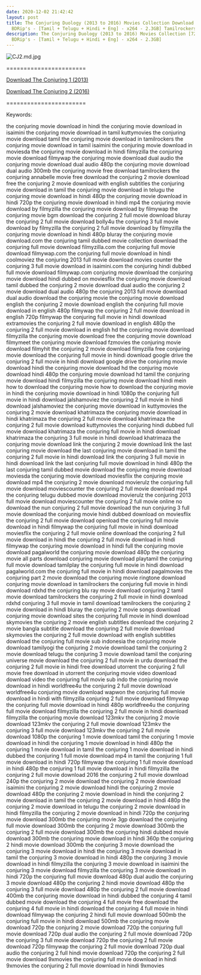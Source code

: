 ```yaml
---
date: 2020-12-02 21:42:42
layout: post
title: The Conjuring Duology (2013 to 2016) Movies Collection Download [720p -
  BDRip's - [Tamil + Telugu + Hindi + Eng] - x264 - 2.3GB] Tamilrockers
description: The Conjuring Duology (2013 to 2016) Movies Collection [720p -
  BDRip's - [Tamil + Telugu + Hindi + Eng] - x264 - 2.3GB]
---
```

<!--StartFragment-->

![CJ2.md.jpg](https://extraimages.net/images/2020/12/01/CJ2.md.jpg)

<!--EndFragment-->

\=======================

[Download The Conjuring 1 (2013)](https://hd.isaiminiweb.online/the-conjuring-2013-movie-download-hd-720p-bdrips-tamil-telugu-hindi-eng/)

[Download The Conjuring 2 (2016)](https://hd.isaiminiweb.online/the-conjuring-2016-movie-download-hd-720p-bdrips-tamil-telugu-hindi-eng/)

[](https://hd.isaiminiweb.online/the-conjuring-2016-movie-download-hd-720p-bdrips-tamil-telugu-hindi-eng/)=======================

Keywords:

the conjuring movie download in hindi
the conjuring movie download in isaimini
the conjuring movie download in tamil kuttymovies
the conjuring movie download tamil
the conjuring movie download in tamilrockers
the conjuring movie download in tamil isaimini
the conjuring movie download in moviesda
the conjuring movie download in hindi filmyzilla
the conjuring movie download filmywap
the conjuring movie download dual audio
the conjuring movie download dual audio 480p
the conjuring movie download dual audio 300mb
the conjuring movie free download tamilrockers
the conjuring annabelle movie free download
the conjuring 2 movie download free
the conjuring 2 movie download with english subtitles
the conjuring movie download in tamil
the conjuring movie download in telugu
the conjuring movie download in hindi 480p
the conjuring movie download in hindi 720p
the conjuring movie download in hindi mp4
the conjuring movie download by filmyzilla
the conjuring movie download by filmywap
the conjuring movie bgm download
the conjuring 2 full movie download bluray
the conjuring 2 full movie download bolly4u
the conjuring 3 full movie download by filmyzilla
the conjuring 2 full movie download by filmyzilla
the conjuring movie download in hindi 480p bluray
the conjuring movie download.com
the conjuring tamil dubbed movie collection download
the conjuring full movie download filmyzilla.com
the conjuring full movie download filmywap.com
the conjuring full movie download in hindi coolmoviez
the conjuring 2013 full movie download movies counter
the conjuring 3 full movie download in isaimini.com
the conjuring hindi dubbed full movie download filmywap.com
conjuring movie download
the conjuring movie download hindi dubbed on moviesflix
the conjuring movie download tamil dubbed
the conjuring 2 movie download dual audio
the conjuring 2 movie download dual audio 480p
the conjuring 2013 full movie download dual audio
download the conjuring movie
the conjuring movie download english
the conjuring 2 movie download english
the conjuring full movie download in english 480p filmywap
the conjuring 2 full movie download in english 720p filmywap
the conjuring full movie in hindi download extramovies
the conjuring 2 full movie download in english 480p
the conjuring 2 full movie download in english hd
the conjuring movie download filmyzilla
the conjuring movie download free
the conjuring movie download filmymeet
the conjuring movie download fzmovies
the conjuring movie download filmyhit
the conjuring 2 movie download filmyzilla
free conjuring movie download
the conjuring full movie in hindi download google drive
the conjuring 2 full movie in hindi download google drive
the conjuring movie download hindi
the conjuring movie download hd
the conjuring movie download hindi 480p
the conjuring movie download hd tamil
the conjuring movie download hindi filmyzilla
the conjuring movie download hindi mein
how to download the conjuring movie
how to download the conjuring movie in hindi
the conjuring movie download in hindi 1080p
the conjuring full movie in hindi download jalshamoviez
the conjuring 2 full movie in hindi download jalshamoviez
the conjuring movie download in kuttymovies
the conjuring 2 movie download khatrimaza
the conjuring movie download in hindi khatrimaza
the conjuring 2 full movie download khatrimaza
the conjuring 2 full movie download kuttymovies
the conjuring hindi dubbed full movie download khatrimaza
the conjuring full movie in hindi download khatrimaza
the conjuring 3 full movie in hindi download khatrimaza
the conjuring movie download link
the conjuring 2 movie download link
the last conjuring movie download
the last conjuring movie download in tamil
the conjuring 2 full movie in hindi download link
the conjuring 3 full movie in hindi download link
the last conjuring full movie download in hindi 480p
the last conjuring tamil dubbed movie download
the conjuring movie download moviesda
the conjuring movie download moviesflix
the conjuring movie download mp4
the conjuring 2 movie download movierulz
the conjuring full movie download moviescounter
the conjuring 2 full movie download mp4
the conjuring telugu dubbed movie download movierulz
the conjuring 2013 full movie download moviescounter
the conjuring 2 full movie online no download
the nun conjuring 2 full movie download
the nun conjuring 3 full movie download
the conjuring movie hindi dubbed download on moviesflix
the conjuring 2 full movie download openload
the conjuring full movie download in hindi filmywap
the conjuring full movie in hindi download moviesflix
the conjuring 2 full movie online download
the conjuring 2 full movie download in hindi
the conjuring 2 full movie download in hindi filmywap
the conjuring movie download in hindi full
the conjuring movie download pagalworld
the conjuring movie download 480p
the conjuring movie all parts download
conjuring movie download playtamil
the conjuring full movie download tamilplay
the conjuring full movie in hindi download pagalworld.com
the conjuring full movie in hindi download pagalmovies
the conjuring part 2 movie download
the conjuring movie ringtone download
conjuring movie download in tamilrockers
the conjuring full movie in hindi download rdxhd
the conjuring blu ray movie download
conjuring 2 tamil movie download tamilrockers
the conjuring 2 full movie in hindi download rdxhd
conjuring 3 full movie in tamil download tamilrockers
the conjuring 2 movie download in hindi bluray
the conjuring 2 movie songs download
conjuring movie download sites
the conjuring full movie in hindi download skymovies
the conjuring 2 movie english subtitles download
the conjuring 2 movie bangla subtitle download
the conjuring 2 full movie download skymovies
the conjuring 2 full movie download with english subtitles
download the conjuring full movie sub indonesia
the conjuring movie download tamilyogi
the conjuring 2 movie download tamil
the conjuring 2 movie download telugu
the conjuring 3 movie download tamil
the conjuring universe movie download
the conjuring 2 full movie in urdu download
the conjuring 2 full movie in hindi free download utorrent
the conjuring 2 full movie free download in utorrent
the conjuring movie video download
download video the conjuring full movie sub indo
the conjuring movie download in hindi worldfree4u
the conjuring 2 full movie download worldfree4u
conjuring movie download wapwon
the conjuring full movie download in hindi with filmyzilla
conjuring 2 full movie download filmywap
the conjuring full movie download in hindi 480p worldfree4u
the conjuring full movie download filmyzilla
the conjuring 2 full movie in hindi download filmyzilla
the conjuring movie download 123mkv
the conjuring 2 movie download 123mkv
the conjuring 2 full movie download 123mkv
the conjuring 3 full movie download 123mkv
the conjuring 2 full movie download 1080p
the conjuring 1 movie download tamil
the conjuring 1 movie download in hindi
the conjuring 1 movie download in hindi 480p
the conjuring 1 movie download in tamil
the conjuring 1 movie download in hindi dubbed
the conjuring 1 full movie download mp4 in tamil
the conjuring 1 full movie download in hindi 720p filmywap
the conjuring 1 full movie download in hindi 480p
the conjuring 1 full movie download in hindi filmyzilla
the conjuring 2 full movie download 2016
the conjuring 2 full movie download 240p
the conjuring 2 movie download
the conjuring 2 movie download isaimini
the conjuring 2 movie download hindi
the conjuring 2 movie download 480p
the conjuring 2 movie download in hindi
the conjuring 2 movie download in tamil
the conjuring 2 movie download in hindi 480p
the conjuring 2 movie download in telugu
the conjuring 2 movie download in hindi filmyzilla
the conjuring 2 movie download in hindi 720p
the conjuring movie download 300mb
the conjuring movie 3gp download
the conjuring full movie download 300mb
the conjuring 2 movie download 300mb
the conjuring 2 full movie download 300mb
the conjuring hindi dubbed movie download 300mb
the conjuring movie download in hindi 360p
the conjuring 2 hindi movie download 300mb
the conjuring 3 movie download
the conjuring 3 movie download in hindi
the conjuring 3 movie download in tamil
the conjuring 3 movie download in hindi 480p
the conjuring 3 movie download in hindi filmyzilla
the conjuring 3 movie download in isaimini
the conjuring 3 movie download filmyzilla
the conjuring 3 movie download in hindi 720p
the conjuring full movie download 480p dual audio
the conjuring 3 movie download 480p
the conjuring 2 hindi movie download 480p
the conjuring 3 full movie download 480p
the conjuring 2 full movie download 400mb
the conjuring movie download in hindi dubbed
the conjuring 4 tamil dubbed movie download
the conjuring 4 full movie free download
the conjuring 4 full movie in hindi download
the conjuring 4 full movie in hindi download filmywap
the conjuring 2 hindi full movie download 500mb
the conjuring full movie in hindi download 500mb
the conjuring movie download 720p
the conjuring 2 movie download 720p
the conjuring full movie download 720p dual audio
the conjuring 2 full movie download 720p
the conjuring 3 full movie download 720p
the conjuring 2 full movie download 720p filmywap
the conjuring 2 full movie download 720p dual audio
the conjuring 2 full hindi movie download 720p
the conjuring 2 full movie download 9xmovies
the conjuring full movie download in hindi 9xmovies
the conjuring 2 full movie download in hindi 9xmovies